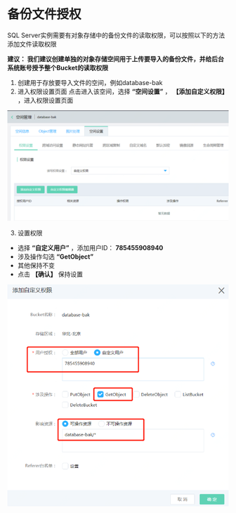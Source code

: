 # 备份文件授权

SQL Server实例需要有对象存储中的备份文件的读取权限，可以按照以下的方法添加文件读取权限

**建议： 我们建议创建单独的对象存储空间用于上传要导入的备份文件，并给后台系统账号授予整个Bucket的读取权限**

1. 创建用于存放要导入文件的空间，例如database-bak
2. 进入权限设置页面
点击进入该空间，选择 **“空间设置”** ， **【添加自定义权限】** ，进入权限设置页面

![权限设置1](../../../../../../image/RDS/Grant-File-Privilege-1.png)

3. 设置权限
- 选择 **“自定义用户”** ，添加用户ID： **785455908940**
- 涉及操作勾选 **“GetObject”**
- 其他保持不变
- 点击 **【确认】** 保持设置

![权限设置2](../../../../../../image/RDS/Grant-File-Privilege-2.png)
